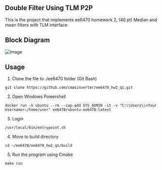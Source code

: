 ## Double Filter Using TLM P2P


This is the project that implements ee6470 homework 2, (40 pt) Median and mean filters with TLM interface

## Block Diagram
![image](https://i.imgur.com/TBIDn08.jpg)

## Usage
1. Clone the file to ./ee6470 folder (Git Bash)
```properties
git clone https://github.com/cmosinverter/ee6470_hw2_q1.git
```
2. Open Windows Powershell
```properties
docker run -h ubuntu --rm --cap-add SYS_ADMIN -it -v "C:\\Users\\<Your Username>:/home/user" ee6470/ubuntu-ee6470:latest
```
3. Login
```properties
/usr/local/bin/entrypoint.sh
```
4. Move to build directory
```properties
cd ~/ee6470/ee6470_hw2_q1/build
```
5. Run the program using Cmake
```properties
make run
```